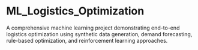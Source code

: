 # ML_Logistics_Optimization
A comprehensive machine learning project demonstrating end-to-end logistics optimization using synthetic data generation, demand forecasting, rule-based optimization, and reinforcement learning approaches.

